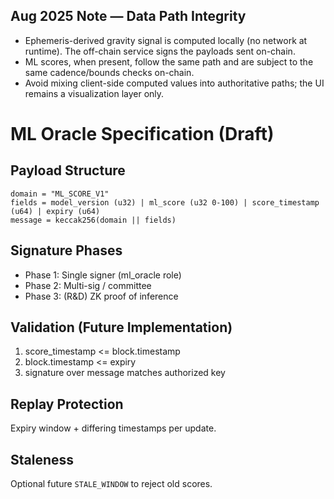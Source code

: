 ## Aug 2025 Note — Data Path Integrity

- Ephemeris-derived gravity signal is computed locally (no network at runtime). The off-chain service signs the payloads sent on-chain.
- ML scores, when present, follow the same path and are subject to the same cadence/bounds checks on-chain.
- Avoid mixing client-side computed values into authoritative paths; the UI remains a visualization layer only.

# ML Oracle Specification (Draft)

## Payload Structure

```
domain = "ML_SCORE_V1"
fields = model_version (u32) | ml_score (u32 0-100) | score_timestamp (u64) | expiry (u64)
message = keccak256(domain || fields)
```

## Signature Phases

- Phase 1: Single signer (ml_oracle role)
- Phase 2: Multi-sig / committee
- Phase 3: (R&D) ZK proof of inference

## Validation (Future Implementation)

1. score_timestamp <= block.timestamp
2. block.timestamp <= expiry
3. signature over message matches authorized key

## Replay Protection

Expiry window + differing timestamps per update.

## Staleness

Optional future `STALE_WINDOW` to reject old scores.
